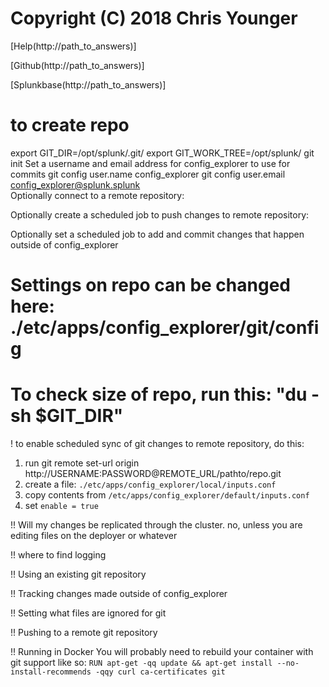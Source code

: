 # Copyright (C) 2018 Chris Younger

[Help(http://path_to_answers)]

[Github(http://path_to_answers)]

[Splunkbase(http://path_to_answers)]



# to create repo
export GIT_DIR=/opt/splunk/.git/
export GIT_WORK_TREE=/opt/splunk/
git init
Set a username and email address for config_explorer to use for commits
git config user.name config_explorer
git config user.email config_explorer@splunk.splunk  
Optionally connect to a remote repository:

Optionally create a scheduled job to push changes to remote repository:

Optionally set a scheduled job to add and commit changes that happen outside of  config_explorer

# Settings on repo can be changed here: ./etc/apps/config_explorer/git/config

# To check size of repo, run this: "du -sh $GIT_DIR"

! to enable scheduled sync of git changes to remote repository, do this:
1. run git remote set-url origin http://USERNAME:PASSWORD@REMOTE_URL/pathto/repo.git
2. create a file: `./etc/apps/config_explorer/local/inputs.conf`
3. copy contents from `/etc/apps/config_explorer/default/inputs.conf`
4. set `enable = true`

!! Will my changes be replicated through the cluster.
no, unless you are editing files on the deployer or whatever

!! where to find logging

!! Using an existing git repository

!! Tracking changes made outside of config_explorer

!! Setting what files are ignored for git

!! Pushing to a remote git repository

!! Running in Docker
You will probably need to rebuild your container with git support like so:
`RUN apt-get -qq update && apt-get install --no-install-recommends -qqy curl ca-certificates git`
